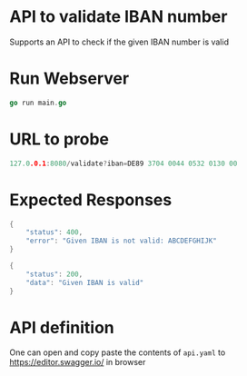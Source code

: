 # API to validate IBAN number
Supports an API to check if the given IBAN number is valid
# Run Webserver
```go
go run main.go
```
# URL to probe 
```go
127.0.0.1:8080/validate?iban=DE89 3704 0044 0532 0130 00
```
# Expected Responses

```go
{
    "status": 400,
    "error": "Given IBAN is not valid: ABCDEFGHIJK"
}
```
```go
{
    "status": 200,
    "data": "Given IBAN is valid"
}
```
# API definition
One can open and copy paste the contents of `api.yaml` to https://editor.swagger.io/ in browser 
